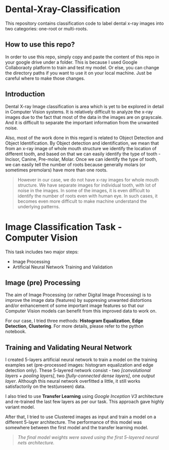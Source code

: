 # Dental-Xray-Classification
This repository contains classification code to label dental x-ray images into two categories: one-root or multi-roots.

## How to use this repo?
In order to use this repo, simply copy and paste the content of this repo in your google drive under a folder. This is because I used Google Collaboraoty platform to train and test my model. 
Or else, you can change the directory paths if you want to use it on your local machine. Just be careful where to make those changes.

## Introduction
Dental X-ray Image classification is area which is yet to be explored in detail in Computer Vision systems. It is relatively difficult to analyze the x-ray images due to the fact that most of the data in the images are on grayscale. And it is difficult to separate the important information from the unwanted noise.

Also, most of the work done in this regard is related to Object Detection and Object Identification. By Object detection and identification, we mean that from an x-ray image of whole mouth structure we identify the location of different tooth, and based on that we can easily identify the type of tooth - Incisor, Canine, Pre-molar, Molar. Once we can identify the type of tooth, we can easily tell the number of roots because generally molars (or sometimes premolars) have more than one roots.

> However in our case, we do not have x-ray images for whole mouth structure. We have separate images for individual tooth, with lot of noise in the images. In some of the images, it is even difficult to identify the number of roots even with human eye. In such cases, it becomes even more difficult to make machine understand the underlying patterns.

# Image Classification Task - Computer Vision
This task includes two major steps:
* Image Processing
* Artificial Neural Network Training and Validation

## Image (pre) Processing
The aim of Image Processing (or rather Digital Image Processing) is to improve the image data (features) by suppresing unwanted distortions and/or enhancement of some important image features so that our Computer Vision models can benefit from this improved data to work on.

For our case, I tried three methods: **Histogram Equalization**, **Edge Detection**, **Clustering**. For more details, please refer to the python notebook.

## Training and Validating Neural Network
I created 5-layers artificial neural network to train a model on the training examples set (pre-processed images: histogram equalization and edge detection only). These 5-layered network consist - two *[convolutional layers + pooling layers]*, two *[fully-connected dense layers]*, one *output layer*. Although this neural network overfitted a little, it still works satisfactorily on the test(unseen) data.

I also tried to use **Transfer Learning** using *Google Inception V3* architecture and re-trained the last few layers as per our task. This approach gave highly variant model.

After that, I tried to use Clustered images as input and train a model on a different 5-layer architecture. The performance of this model was somewhere between the first model and the transfer learning model.

> *The final model weights were saved using the first 5-layered neural nets architecture.*
